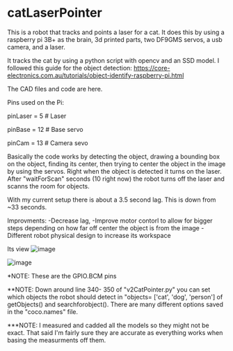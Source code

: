# catLaserPointer
This is a robot that tracks and points a laser for a cat.
It does this by using a raspberry pi 3B+ as the brain, 3d printed parts, two DF9GMS servos, a usb camera, and a laser.

It tracks the cat by using a python script with opencv and an SSD model. 
I followed this guide for the object detection: https://core-electronics.com.au/tutorials/object-identify-raspberry-pi.html 

The CAD files and code are here. 

Pins used on the Pi: 

  pinLaser = 5    # Laser     
  
  pinBase = 12    # Base servo
  
  pinCam = 13     # Camera sevo


Basically the code works by detecting the object, drawing a bounding box on the object, finding its center, then trying to center the object in the image by using the servos. 
Right when the object is detected it turns on the laser. 
After "waitForScan" seconds (10 right now) the robot turns off the laser and scanns the room for objects. 


With my current setup there is about a 3.5 second lag. This is down from ~33 seconds.

Improvments:
  -Decrease lag, 
  -Improve motor contorl to allow for bigger steps depending on how far off center the object is from the image
  -Different robot physical design to increase its workspace


Its view
![image](https://user-images.githubusercontent.com/45495216/145635432-8a5ce3fa-3d6f-4931-9fb4-6ecebac852be.png)

![image](https://user-images.githubusercontent.com/45495216/145635451-dcbee6a6-c859-4fcb-bd2f-bde5209dad1c.png)



*NOTE: These are the GPIO.BCM pins

**NOTE: Down around line 340- 350 of "v2CatPointer.py" you can set which objects the robot should detect in "objects= ['cat', 'dog', 'person'] of getObjects() and searchforobject(). There are many different options saved in the "coco.names" file. 

***NOTE: I measured and cadded all the models so they might not be exact. That said I'm fairly sure they are accurate as everything works when basing the measurments off them.
